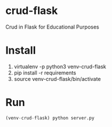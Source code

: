 # crud-flask
Crud in Flask for Educational Purposes

# Install
  1. virtualenv -p python3 venv-crud-flask
  2. pip install -r requirements
  3. source venv-crud-flask/bin/activate

# Run
```python
(venv-crud-flask) python server.py
```

